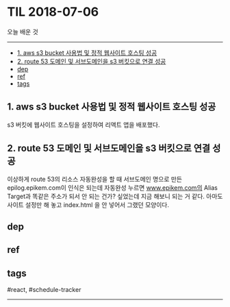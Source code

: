 # TIL 2018-07-06

오늘 배운 것

--------------------------


- [1. aws s3 bucket 사용법 및 정적 웹사이트 호스팅 성공](#1-aws-s3-bucket-사용법-및-정적-웹사이트-호스팅-성공)
- [2. route 53 도메인 및 서브도메인을 s3 버킷으로 연결 성공](#2-route-53-도메인-및-서브도메인을-s3-버킷으로-연결-성공)
- [dep](#dep)
- [ref](#ref)
- [tags](#tags)
## 1. aws s3 bucket 사용법 및 정적 웹사이트 호스팅 성공
s3 버킷에 웹사이트 호스팅을 설정하여 리액트 앱을 배포했다.

## 2. route 53 도메인 및 서브도메인을 s3 버킷으로 연결 성공
이상하게 route 53의 리소스 자동완성을 할 때 서브도메인 명으로 만든 epilog.epikem.com이 인식은 되는데 자동완성 누르면 www.epikem.com의 Alias Target과 똑같은 주소가 되서 안 되는 건가? 싶었는데 지금 해보니 되는 거 같다. 아마도 사이트 설정만 해 놓고 index.html 을 안 넣어서 그랬던 모양이다.   

## dep

## ref

## tags
  #react, #schedule-tracker



--------------------------


 